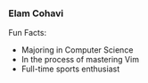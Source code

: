 ### Elam Cohavi

Fun Facts:
- Majoring in Computer Science
- In the process of mastering Vim
- Full-time sports enthusiast

